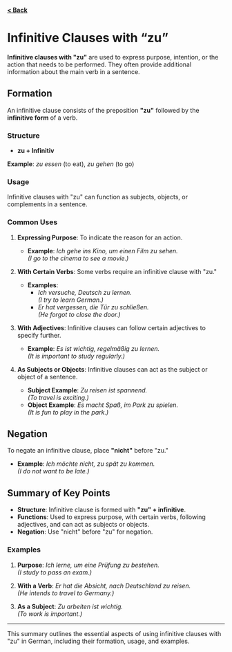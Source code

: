 [**< Back**](../Readme.md)


# Infinitive Clauses with “zu”

**Infinitive clauses with "zu"** are used to express purpose, intention, or the action that needs to be performed. They often provide additional information about the main verb in a sentence.

## Formation

An infinitive clause consists of the preposition **"zu"** followed by the **infinitive form** of a verb.

### Structure

- **zu + Infinitiv**
  
**Example**: *zu essen* (to eat), *zu gehen* (to go)

### Usage

Infinitive clauses with "zu" can function as subjects, objects, or complements in a sentence.

### Common Uses

1. **Expressing Purpose**: To indicate the reason for an action.
   - **Example**: *Ich gehe ins Kino, um einen Film zu sehen.*  
     *(I go to the cinema to see a movie.)*

2. **With Certain Verbs**: Some verbs require an infinitive clause with "zu."
   - **Examples**: 
     - *Ich versuche, Deutsch zu lernen.*  
       *(I try to learn German.)*
     - *Er hat vergessen, die Tür zu schließen.*  
       *(He forgot to close the door.)*

3. **With Adjectives**: Infinitive clauses can follow certain adjectives to specify further.
   - **Example**: *Es ist wichtig, regelmäßig zu lernen.*  
     *(It is important to study regularly.)*

4. **As Subjects or Objects**: Infinitive clauses can act as the subject or object of a sentence.
   - **Subject Example**: *Zu reisen ist spannend.*  
     *(To travel is exciting.)*
   - **Object Example**: *Es macht Spaß, im Park zu spielen.*  
     *(It is fun to play in the park.)*

## Negation

To negate an infinitive clause, place **"nicht"** before "zu."

- **Example**: *Ich möchte nicht, zu spät zu kommen.*  
  *(I do not want to be late.)*

## Summary of Key Points

- **Structure**: Infinitive clause is formed with **"zu" + infinitive**.
- **Functions**: Used to express purpose, with certain verbs, following adjectives, and can act as subjects or objects.
- **Negation**: Use "nicht" before "zu" for negation.

### Examples

1. **Purpose**: *Ich lerne, um eine Prüfung zu bestehen.*  
   *(I study to pass an exam.)*

2. **With a Verb**: *Er hat die Absicht, nach Deutschland zu reisen.*  
   *(He intends to travel to Germany.)*

3. **As a Subject**: *Zu arbeiten ist wichtig.*  
   *(To work is important.)*

---

This summary outlines the essential aspects of using infinitive clauses with "zu" in German, including their formation, usage, and examples.